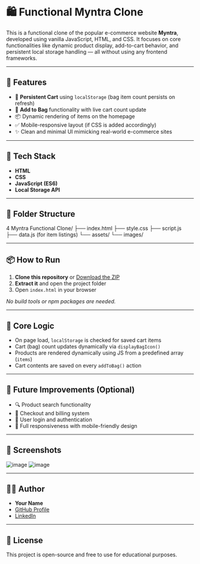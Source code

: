 # 🛍️ Functional Myntra Clone

This is a functional clone of the popular e-commerce website **Myntra**, developed using vanilla JavaScript, HTML, and CSS. It focuses on core functionalities like dynamic product display, add-to-cart behavior, and persistent local storage handling — all without using any frontend frameworks.

---

## 🚀 Features

- 🔄 **Persistent Cart** using `localStorage` (bag item count persists on refresh)
- 🛒 **Add to Bag** functionality with live cart count update
- 📦 Dynamic rendering of items on the homepage
- ✅ Mobile-responsive layout (if CSS is added accordingly)
- ✨ Clean and minimal UI mimicking real-world e-commerce sites

---

## 🧰 Tech Stack

- **HTML**
- **CSS**
- **JavaScript (ES6)**
- **Local Storage API**

---

## 📂 Folder Structure

4 Myntra Functional Clone/
├── index.html
├── style.css
├── script.js
├── data.js (for item listings)
└── assets/
└── images/



---

## 📦 How to Run

1. **Clone this repository** or [Download the ZIP](#)
2. **Extract it** and open the project folder
3. Open `index.html` in your browser

_No build tools or npm packages are needed._

---

## 🔧 Core Logic

- On page load, `localStorage` is checked for saved cart items
- Cart (bag) count updates dynamically via `displayBagIcon()`
- Products are rendered dynamically using JS from a predefined array (`items`)
- Cart contents are saved on every `addToBag()` action

---

## 📝 Future Improvements (Optional)

- 🔍 Product search functionality
- 🧾 Checkout and billing system
- 👤 User login and authentication
- 📱 Full responsiveness with mobile-friendly design

---

## 📸 Screenshots

![image](https://github.com/user-attachments/assets/a65c953f-6156-4e37-b543-e9317cda0ed5)
![image](https://github.com/user-attachments/assets/9d2d3be6-0841-4890-a126-0007fdb95648)

---

## 👨‍💻 Author

- **Your Name**
- [GitHub Profile](https://github.com/yourusername)
- [LinkedIn](https://linkedin.com/in/yourprofile)

---

## 📄 License

This project is open-source and free to use for educational purposes.
